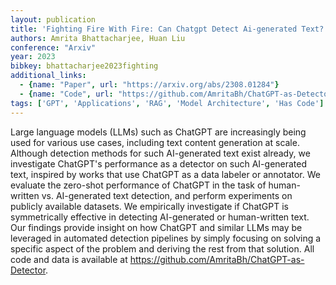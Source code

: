```yaml
---
layout: publication
title: 'Fighting Fire With Fire: Can Chatgpt Detect Ai-generated Text?'
authors: Amrita Bhattacharjee, Huan Liu
conference: "Arxiv"
year: 2023
bibkey: bhattacharjee2023fighting
additional_links:
  - {name: "Paper", url: "https://arxiv.org/abs/2308.01284"}
  - {name: "Code", url: "https://github.com/AmritaBh/ChatGPT-as-Detector"}
tags: ['GPT', 'Applications', 'RAG', 'Model Architecture', 'Has Code']
---
```

Large language models (LLMs) such as ChatGPT are increasingly being used for
various use cases, including text content generation at scale. Although
detection methods for such AI-generated text exist already, we investigate
ChatGPT's performance as a detector on such AI-generated text, inspired by
works that use ChatGPT as a data labeler or annotator. We evaluate the
zero-shot performance of ChatGPT in the task of human-written vs. AI-generated
text detection, and perform experiments on publicly available datasets. We
empirically investigate if ChatGPT is symmetrically effective in detecting
AI-generated or human-written text. Our findings provide insight on how ChatGPT
and similar LLMs may be leveraged in automated detection pipelines by simply
focusing on solving a specific aspect of the problem and deriving the rest from
that solution. All code and data is available at
https://github.com/AmritaBh/ChatGPT-as-Detector.
